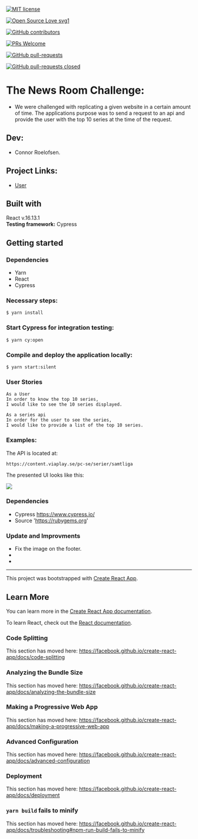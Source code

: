 [![MIT license](https://img.shields.io/badge/License-MIT-blue.svg)](https://lbesson.mit-license.org/)

[![Open Source Love svg1](https://badges.frapsoft.com/os/v1/open-source.svg?v=103)](https://github.com/grconnor)

[![GitHub contributors](https://img.shields.io/github/contributors/Naereen/StrapDown.js.svg)](https://GitHub.com/grconnor/viaplay_exam/graphs/contributors/)

[![PRs Welcome](https://img.shields.io/badge/PRs-welcome-brightgreen.svg?style=flat-square)](http://makeapullrequest.com)

[![GitHub pull-requests](https://img.shields.io/github/issues-pr/Naereen/StrapDown.js.svg)](https://GitHub.com/grconnor/viaplay_exam/pulls/)

[![GitHub pull-requests closed](https://img.shields.io/github/issues-pr-closed/Naereen/StrapDown.js.svg)](https://GitHub.com/grconnor/viaplay_exam/pulls/)

# The News Room Challenge:

- We were challenged with replicating a given website in a certain amount of time. The applications purpose was to send a request to an api and provide the user with the top 10 series at the time of the request.


## Dev:

- Connor Roelofsen.

## Project Links:

- [User](https://github.com/grconnor/viaplay_exam)

## Built with

React v.16.13.1 </br>
**Testing framework:** Cypress

## Getting started

### Dependencies

- Yarn
- React
- Cypress

### Necessary steps:

```
$ yarn install
```

### Start Cypress for integration testing:

```
$ yarn cy:open
```

### Compile and deploy the application locally:

```
$ yarn start:silent
```

### User Stories

```
As a User
In order to know the top 10 series,
I would like to see the 10 series displayed.
```

```
As a series api
In order for the user to see the series,
I would like to provide a list of the top 10 series.
```

### Examples:

The API is located at:

```
https://content.viaplay.se/pc-se/serier/samtliga
```

The presented UI looks like this:

![](https://github.com/CraftAcademyLabs/coach-guides/raw/master/miscellaneous/assessments/viaplay_challenge_ui.png)


### Dependencies

* Cypress https://www.cypress.io/
* Source 'https://rubygems.org'


### Update and Improvments

- Fix the image on the footer.
- 
- 

------------------------------------------------------------------------------------

This project was bootstrapped with [Create React App](https://github.com/facebook/create-react-app).

## Learn More

You can learn more in the [Create React App documentation](https://facebook.github.io/create-react-app/docs/getting-started).

To learn React, check out the [React documentation](https://reactjs.org/).

### Code Splitting

This section has moved here: https://facebook.github.io/create-react-app/docs/code-splitting

### Analyzing the Bundle Size

This section has moved here: https://facebook.github.io/create-react-app/docs/analyzing-the-bundle-size

### Making a Progressive Web App

This section has moved here: https://facebook.github.io/create-react-app/docs/making-a-progressive-web-app

### Advanced Configuration

This section has moved here: https://facebook.github.io/create-react-app/docs/advanced-configuration

### Deployment

This section has moved here: https://facebook.github.io/create-react-app/docs/deployment

### `yarn build` fails to minify

This section has moved here: https://facebook.github.io/create-react-app/docs/troubleshooting#npm-run-build-fails-to-minify
